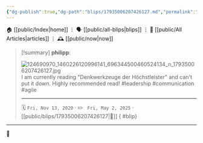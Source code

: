 ```yaml
---
{"dg-publish":true,"dg-path":"blips/17935006207426127.md","permalink":"/blips/17935006207426127/","title":"philipp on instagram @ 2020-11-13"}
---
```



<div class="transclusion internal-embed is-loaded"><div class="markdown-embed">




🏠 [[public/Index\|home]]  ⋮ 🗣️ [[public/all-blips\|blips]] ⋮  📝 [[public/All Articles\|articles]]  ⋮ 🕰️ [[public/now\|now]]


</div></div>


> [!summary] **philipp**:
>
> ![124690970_1460226120996141_696344500460524134_n_17935006207426127.jpg](/img/user/attachments/124690970_1460226120996141_696344500460524134_n_17935006207426127.jpg)
> I am currently reading "Denkwerkzeuge der Höchstleister" and can't put it down. Highly recommended read! #leadership #communication #agile
> - - -
>
> 🗓️ <code>Fri, Nov 13, 2020</code>  · ✏️ <code> Fri, May 2, 2025</code>  · [[public/blips/17935006207426127\|🔗]]
{ #blip}


- - -

 👾
